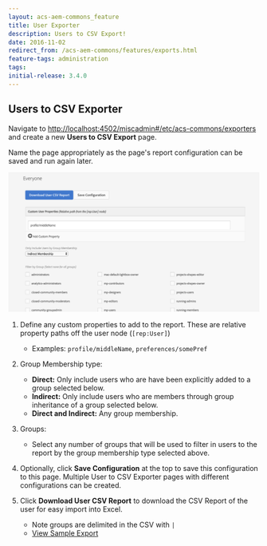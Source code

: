 ```yaml
---
layout: acs-aem-commons_feature
title: User Exporter
description: Users to CSV Export!
date: 2016-11-02
redirect_from: /acs-aem-commons/features/exports.html
feature-tags: administration
tags: 
initial-release: 3.4.0
---
```


## Users to CSV Exporter

Navigate to [http://localhost:4502/miscadmin#/etc/acs-commons/exporters](http://localhost:4502/miscadmin#/etc/acs-commons/exporters) and create a new **Users to CSV Export** page.

Name the page appropriately as the page's report configuration can be saved and run again later.

![Users to CSV Export](images/users-to-csv.png)

1. Define any custom properties to add to the report. These are relative property paths off the user node (`[rep:User]`)
    * Examples: `profile/middleName`, `preferences/somePref`
2. Group Membership type:
    * **Direct:** Only include users who are have been explicitly added to a group selected below.
    * **Indirect:** Only include users who are members through group inheritance of a group selected below.
    * **Direct and Indirect:** Any group membership.
3. Groups:
    * Select any number of groups that will be used to filter in users to the report by the group membership type selected above.
    
4. Optionally, click **Save Configuration** at the top to save this configuration to this page. Multiple User to CSV Exporter pages with different configurations can be created.

5. Click **Download User CSV Report** to download the CSV Report of the user for easy import into Excel.
    * Note groups are delimited in the CSV with `|`
    * [View Sample Export](users.export.csv)

